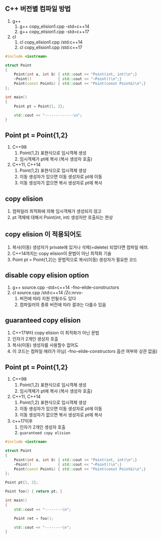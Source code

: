 ## C++ 버전별 컴파일 방법
1) g++
   1) g++ copy_elision1.cpp -std=c++14
   2) g++ copy_elision1.cpp -std=c++17
2) cl
   1) cl copy_elision1.cpp /std:c++14
   2) cl copy_elision1.cpp /std:c++17

```c++
#include <iostream>

struct Point
{
	Point(int a, int b) { std::cout << "Point(int, int)\n";}		
	~Point()            { std::cout << "~Point()\n";}
	Point(const Point&) { std::cout << "Point(const Point&)\n";}
};

int main()
{
	Point pt = Point{1, 2};

	std::cout << "-------------\n";
}
```

## Point pt = Point{1,2}
1) C++98
   1) Point{1,2} 표현식으로 임시객체 생성
   2) 임시객체가 pt에 복사 (복사 생성자 호출)
2) C++11, C++14
   1) Point{1,2} 표현식으로 임시객체 생성
   2) 이동 생성자가 있으면 이동 생성자로 pt에 이동
   3) 이동 생성자가 없으면 복사 생성자로 pt에 복사

## copy elision
1) 컴파일러 최적화에 의해 임시객체가 생성되지 않고
2) pt 객체에 대해서 Point(int, int) 생성자만 호출되는 현상


## copy elision 이 적용되어도
1) 복사(이동) 생성자가 private에 있거나 삭제(=delete) 되었다면 컴파일 에러.
2) C++14까지는 copy elision이 문법이 아닌 최적화 기술
3) Point pt = Point{1,2}는 문법적으로 복사(이동) 생성자가 필요한 코드

## disable copy elision option
1) g++ source.cpp -std=c++14 -fno-elide-constructors
2) cl source.cpp /std:c++14 /Zc:nrvo- 
   1) 버전에 따라 지원 안될수도 있다
   2) 컴파일러의 종류 버전에 따라 결과는 다를수 있음

## guaranteed copy elision
1) C++17부터 copy elision 이 최적화가 아닌 문법
2) 인자가 2개인 생성자 호출
3) 복사(이동) 생성자를 사용할수 없어도 
4) 이 코드는 컴파일 에러가 아님( -fno-elide-constructors 옵션 여부와 상관 없음)


## Point pt = Point{1,2}
1) C++98
   1) Point{1,2} 표현식으로 임시객체 생성
   2) 임시객체가 pt에 복사 (복사 생성자 호출)
2) C++11, C++14
   1) Point{1,2} 표현식으로 임시객체 생성
   2) 이동 생성자가 있으면 이동 생성자로 pt에 이동
   3) 이동 생성자가 없으면 복사 생성자로 pt에 복사
3) c++17이후
   1) 인자가 2개인 생성자 호출
   2) `guaranteed copy elision`


```c++
#include <iostream>

struct Point
{
	Point(int a, int b) { std::cout << "Point(int, int)\n";}		
	~Point()            { std::cout << "~Point()\n";}
	Point(const Point&) { std::cout << "Point(const Point&)\n";}
};

Point pt{1, 2};

Point foo() { return pt; }

int main()
{
	std::cout << "--------\n";

	Point ret = foo();

	std::cout << "--------\n";
}
```